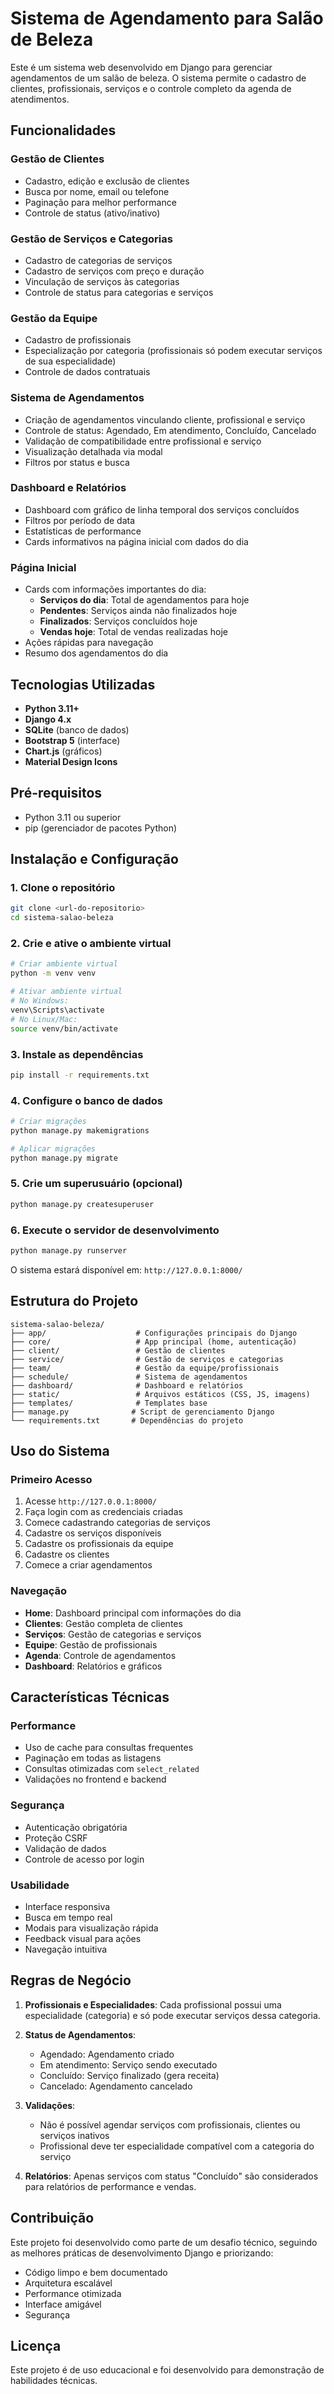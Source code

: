 # Sistema de Agendamento para Salão de Beleza

Este é um sistema web desenvolvido em Django para gerenciar agendamentos de um salão de beleza. O sistema permite o cadastro de clientes, profissionais, serviços e o controle completo da agenda de atendimentos.

## Funcionalidades

### Gestão de Clientes
- Cadastro, edição e exclusão de clientes
- Busca por nome, email ou telefone
- Paginação para melhor performance
- Controle de status (ativo/inativo)

### Gestão de Serviços e Categorias
- Cadastro de categorias de serviços
- Cadastro de serviços com preço e duração
- Vinculação de serviços às categorias
- Controle de status para categorias e serviços

### Gestão da Equipe
- Cadastro de profissionais
- Especialização por categoria (profissionais só podem executar serviços de sua especialidade)
- Controle de dados contratuais

### Sistema de Agendamentos
- Criação de agendamentos vinculando cliente, profissional e serviço
- Controle de status: Agendado, Em atendimento, Concluído, Cancelado
- Validação de compatibilidade entre profissional e serviço
- Visualização detalhada via modal
- Filtros por status e busca

### Dashboard e Relatórios
- Dashboard com gráfico de linha temporal dos serviços concluídos
- Filtros por período de data
- Estatísticas de performance
- Cards informativos na página inicial com dados do dia

### Página Inicial
- Cards com informações importantes do dia:
  - **Serviços do dia**: Total de agendamentos para hoje
  - **Pendentes**: Serviços ainda não finalizados hoje
  - **Finalizados**: Serviços concluídos hoje
  - **Vendas hoje**: Total de vendas realizadas hoje
- Ações rápidas para navegação
- Resumo dos agendamentos do dia

## Tecnologias Utilizadas

- **Python 3.11+**
- **Django 4.x**
- **SQLite** (banco de dados)
- **Bootstrap 5** (interface)
- **Chart.js** (gráficos)
- **Material Design Icons**

## Pré-requisitos

- Python 3.11 ou superior
- pip (gerenciador de pacotes Python)

## Instalação e Configuração

### 1. Clone o repositório
```bash
git clone <url-do-repositorio>
cd sistema-salao-beleza
```

### 2. Crie e ative o ambiente virtual
```bash
# Criar ambiente virtual
python -m venv venv

# Ativar ambiente virtual
# No Windows:
venv\Scripts\activate
# No Linux/Mac:
source venv/bin/activate
```

### 3. Instale as dependências
```bash
pip install -r requirements.txt
```

### 4. Configure o banco de dados
```bash
# Criar migrações
python manage.py makemigrations

# Aplicar migrações
python manage.py migrate
```

### 5. Crie um superusuário (opcional)
```bash
python manage.py createsuperuser
```

### 6. Execute o servidor de desenvolvimento
```bash
python manage.py runserver
```

O sistema estará disponível em: `http://127.0.0.1:8000/`

## Estrutura do Projeto

```
sistema-salao-beleza/
├── app/                    # Configurações principais do Django
├── core/                   # App principal (home, autenticação)
├── client/                 # Gestão de clientes
├── service/                # Gestão de serviços e categorias
├── team/                   # Gestão da equipe/profissionais
├── schedule/               # Sistema de agendamentos
├── dashboard/              # Dashboard e relatórios
├── static/                 # Arquivos estáticos (CSS, JS, imagens)
├── templates/              # Templates base
├── manage.py              # Script de gerenciamento Django
└── requirements.txt       # Dependências do projeto
```

## Uso do Sistema

### Primeiro Acesso
1. Acesse `http://127.0.0.1:8000/`
2. Faça login com as credenciais criadas
3. Comece cadastrando categorias de serviços
4. Cadastre os serviços disponíveis
5. Cadastre os profissionais da equipe
6. Cadastre os clientes
7. Comece a criar agendamentos

### Navegação
- **Home**: Dashboard principal com informações do dia
- **Clientes**: Gestão completa de clientes
- **Serviços**: Gestão de categorias e serviços
- **Equipe**: Gestão de profissionais
- **Agenda**: Controle de agendamentos
- **Dashboard**: Relatórios e gráficos

## Características Técnicas

### Performance
- Uso de cache para consultas frequentes
- Paginação em todas as listagens
- Consultas otimizadas com `select_related`
- Validações no frontend e backend

### Segurança
- Autenticação obrigatória
- Proteção CSRF
- Validação de dados
- Controle de acesso por login

### Usabilidade
- Interface responsiva
- Busca em tempo real
- Modais para visualização rápida
- Feedback visual para ações
- Navegação intuitiva

## Regras de Negócio

1. **Profissionais e Especialidades**: Cada profissional possui uma especialidade (categoria) e só pode executar serviços dessa categoria.

2. **Status de Agendamentos**: 
   - Agendado: Agendamento criado
   - Em atendimento: Serviço sendo executado
   - Concluído: Serviço finalizado (gera receita)
   - Cancelado: Agendamento cancelado

3. **Validações**:
   - Não é possível agendar serviços com profissionais, clientes ou serviços inativos
   - Profissional deve ter especialidade compatível com a categoria do serviço

4. **Relatórios**: Apenas serviços com status "Concluído" são considerados para relatórios de performance e vendas.

## Contribuição

Este projeto foi desenvolvido como parte de um desafio técnico, seguindo as melhores práticas de desenvolvimento Django e priorizando:

- Código limpo e bem documentado
- Arquitetura escalável
- Performance otimizada
- Interface amigável
- Segurança

## Licença

Este projeto é de uso educacional e foi desenvolvido para demonstração de habilidades técnicas.

